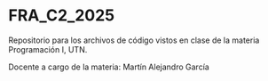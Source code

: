# FRA_C2_2025
Repositorio para los archivos de código vistos en clase de la materia Programación I, UTN.

Docente a cargo de la materia: Martín Alejandro García
